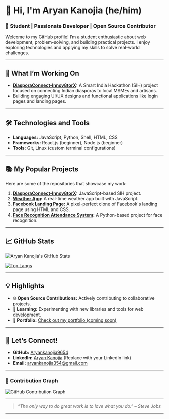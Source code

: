 
# 👋 Hi, I'm Aryan Kanojia (he/him)

### 🌟 Student | Passionate Developer | Open Source Contributor

Welcome to my GitHub profile! I’m a student enthusiastic about web development, problem-solving, and building practical projects. I enjoy exploring technologies and applying my skills to solve real-world challenges.

---

## 🔭 What I’m Working On
- **[DiasporaConnect-Innov8torX](https://github.com/Aryankanojia9654/DiasporaConnect-Innov8torX):** A Smart India Hackathon (SIH) project focused on connecting Indian diasporas to local MSMEs and artisans.
- Building engaging UI/UX designs and functional applications like login pages and landing pages.

---

## 🛠️ Technologies and Tools
- **Languages:** JavaScript, Python, Shell, HTML, CSS
- **Frameworks:** React.js (beginner), Node.js (beginner)
- **Tools:** Git, Linux (custom terminal configurations)

---

## 📚 My Popular Projects
Here are some of the repositories that showcase my work:

1. **[DiasporaConnect-Innov8torX](https://github.com/Aryankanojia9654/DiasporaConnect-Innov8torX):** JavaScript-based SIH project.
2. **[Weather App](https://github.com/Aryankanojia9654/weather-app):** A real-time weather app built with JavaScript.
3. **[Facebook Landing Page](https://github.com/Aryankanojia9654/facebook-landing-page):** A pixel-perfect clone of Facebook's landing page using HTML and CSS.
4. **[Face Recognition Attendance System](https://github.com/Aryankanojia9654/face_recognition_attendance_system):** A Python-based project for face recognition.

---

## 📈 GitHub Stats
![Aryan Kanojia's GitHub Stats](https://github-readme-stats.vercel.app/api?username=Aryankanojia9654&show_icons=true&theme=radical)

[![Top Langs](https://github-readme-stats.vercel.app/api/top-langs/?username=Aryankanojia9654&layout=compact&theme=radical)](https://github.com/Aryankanojia9654)

---

## 💡 Highlights
- 🌐 **Open Source Contributions:** Actively contributing to collaborative projects.
- 📁 **Learning:** Experimenting with new libraries and tools for web development.
- 🔗 **Portfolio:** [Check out my portfolio (coming soon)]()

---

## 🤝 Let’s Connect!
- **GitHub:** [Aryankanojia9654](https://github.com/Aryankanojia9654)
- **LinkedIn:** [Aryan Kanojia](https://www.linkedin.com/in/aryan-kanojia-96727125a/) (Replace with your LinkedIn link)
- **Email:** [aryankanojia354@gmail.com](mailto:aryankanojia354@gmail.com)

---

### 🚀 Contribution Graph
![GitHub Contribution Graph](https://github-readme-activity-graph.cyclic.app/graph?username=Aryankanojia9654&theme=github)



---

> _“The only way to do great work is to love what you do.” – Steve Jobs_

---


